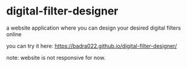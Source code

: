 # digital-filter-designer
a website application where you can design your desired digital filters online

you can try it here: https://badra022.github.io/digital-filter-designer/

note: website is not responsive for now.
